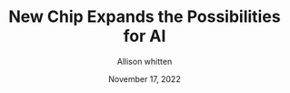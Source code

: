 ---
title: 'New Chip Expands the Possibilities for AI'
image: 'https://d2r55xnwy6nx47.cloudfront.net/uploads/2022/11/NeurramChips-cr.Sen%CC%83or_Salme-2880x1620-Lede-scaled.webp'
link: https://www.quantamagazine.org/a-brain-inspired-chip-can-run-ai-with-far-less-energy-20221110/
description: Artificial intelligence algorithms cannot keep growing at their current pace
date: November 17, 2022
tag1: data science
tag2: AI
author: Allison whitten
category: Data Science
show: true
---
